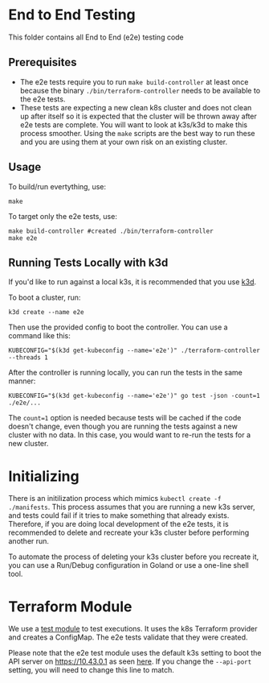 # End to End Testing

This folder contains all End to End (e2e) testing code 

## Prerequisites

- The e2e tests require you to run `make build-controller` at least once because the binary `./bin/terraform-controller` needs to be available to the e2e tests.
- These tests are expecting a new clean k8s cluster and does not clean up after itself so it is expected that the cluster will be thrown away after e2e tests are complete. You will want to look at k3s/k3d to make this process smoother. Using the `make` scripts are the best way to run these and you are using them at your own risk on an existing cluster.

## Usage

To build/run evertything, use:

```
make
```

To target only the e2e tests, use:

```
make build-controller #created ./bin/terraform-controller
make e2e
```

## Running Tests Locally with k3d

If you'd like to run against a local k3s, it is recommended that you use [k3d](https://github.com/rancher/k3d).

To boot a cluster, run:

```
k3d create --name e2e
```

Then use the provided config to boot the controller. You can use a command like this:

```
KUBECONFIG="$(k3d get-kubeconfig --name='e2e')" ./terraform-controller --threads 1
```

After the controller is running locally, you can run the tests in the same manner:

```
KUBECONFIG="$(k3d get-kubeconfig --name='e2e')" go test -json -count=1 ./e2e/...
```

The `count=1` option is needed because tests will be cached if the code doesn't change, even though you are running the tests against a new cluster with no data. In this case, you would want to re-run the tests for a new cluster.

# Initializing

There is an initilization process which mimics `kubectl create -f ./manifests`. This process assumes that you are running a new k3s server, and tests could fail if it tries to make something that already exists. Therefore, if you are doing local development of the e2e tests, it is recommended to delete and recreate your k3s cluster before performing another run.

To automate the process of deleting your k3s cluster before you recreate it, you can use a Run/Debug configuration in Goland or use a one-line shell tool.

# Terraform Module

We use a [test module](https://github.com/luthermonson/terraform-controller-test-module) to test executions. It uses the k8s Terraform provider and creates a ConfigMap. The e2e tests validate that they were created.

Please note that the e2e test module uses the default k3s setting to boot the API server on https://10.43.0.1 as seen [here](https://github.com/luthermonson/terraform-controller-test-module/blob/master/main.tf#L5). If you change the `--api-port` setting, you will need to change this line to match.
